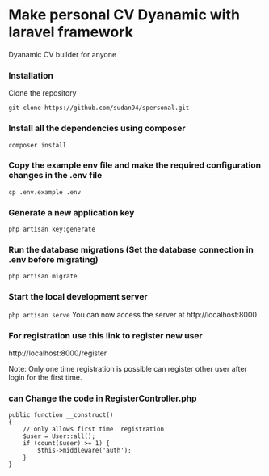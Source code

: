 # Make personal CV Dyanamic with laravel framework
Dyanamic CV builder for anyone
### Installation

Clone the repository

``` git clone https://github.com/sudan94/spersonal.git ```

### Install all the dependencies using composer

```composer install```

### Copy the example env file and make the required configuration changes in the .env file

`cp .env.example .env`

### Generate a new application key

`php artisan key:generate`

### Run the database migrations (Set the database connection in .env before migrating)

`php artisan migrate`

### Start the local development server

`php artisan serve`
You can now access the server at http://localhost:8000

### For registration use this link to register new user
http://localhost:8000/register 

Note: Only one time registration is possible
can register other user after login for the first time.
### can Change the code in  RegisterController.php

    public function __construct()
    {
        // only allows first time  registration
        $user = User::all();
        if (count($user) >= 1) {
            $this->middleware('auth');
        }
    }
